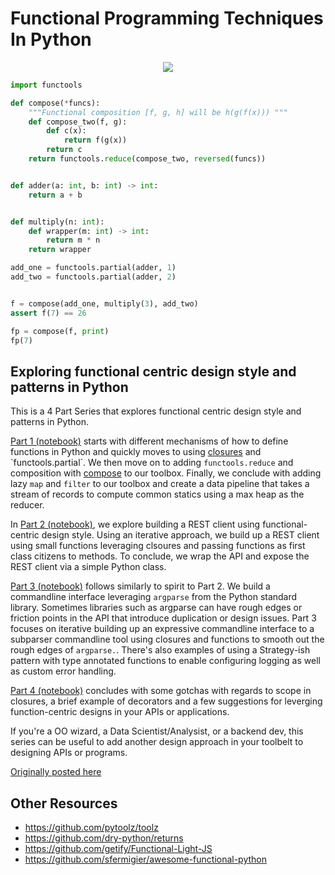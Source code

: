 # Functional Programming Techniques In Python

<p align="center">
<img src="https://raw.githubusercontent.com/mpkocher/Functional-Programming-Techniques-In-Python/main/logo.png" />
</p>

```python
import functools

def compose(*funcs):
    """Functional composition [f, g, h] will be h(g(f(x))) """
    def compose_two(f, g):
        def c(x):
            return f(g(x))
        return c
    return functools.reduce(compose_two, reversed(funcs))


def adder(a: int, b: int) -> int:
    return a + b


def multiply(n: int):
    def wrapper(m: int) -> int:
        return m * n
    return wrapper

add_one = functools.partial(adder, 1)
add_two = functools.partial(adder, 2)


f = compose(add_one, multiply(3), add_two)
assert f(7) == 26

fp = compose(f, print)
fp(7)
```

## Exploring functional centric design style and patterns in Python


This is a 4 Part Series that explores functional centric design style and patterns in Python.


[Part 1 (notebook)](https://github.com/mpkocher/Functional-Programming-Techniques-In-Python/blob/main/Functional-Python-Part-1.ipynb) starts with different mechanisms of how to define functions in Python and quickly moves to using [closures](https://en.wikipedia.org/wiki/Closure_(computer_programming)) and `functools.partial`. We then move on to adding `functools.reduce` and  composition with [compose](https://gist.github.com/mpkocher/9896022) to our toolbox. Finally, we conclude with adding lazy `map` and `filter` to our toolbox and create a data pipeline that takes a stream of records to compute common statics using a max heap as the reducer. 

In [Part 2 (notebook)](https://github.com/mpkocher/Functional-Programming-Techniques-In-Python/blob/main/Functional-Python-Part-2.ipynb), we explore building a REST client using functional-centric design style. Using an iterative approach, we build up a REST client using small functions leveraging clsoures and passing functions as first class citizens to methods. To conclude, we wrap the API and expose the REST client via a simple Python class.

[Part 3 (notebook)](https://github.com/mpkocher/Functional-Programming-Techniques-In-Python/blob/main/Functional-Python-Part-3.ipynb) follows similarly to spirit to Part 2. We build a commandline interface leveraging `argparse` from the Python standard library. Sometimes libraries such as argparse can have rough edges or friction points in the API that introduce duplication or design issues. Part 3 focuses on iterative building up an expressive commandline interface to a subparser commandline tool using closures and functions to smooth out the rough edges of `argparse.`. There's also examples of using a Strategy-ish pattern with type annotated functions to enable configuring logging as well as custom error handling. 

[Part 4 (notebook)](https://github.com/mpkocher/Functional-Programming-Techniques-In-Python/blob/main/Functional-Python-Part-4.ipynb) concludes with some gotchas with regards to scope in closures, a brief example of decorators and a few suggestions for leverging function-centric designs in your APIs or applications. 

If you're a OO wizard, a Data Scientist/Analysist, or a backend dev, this series can be useful to add another design approach in your toolbelt to designing APIs or programs. 

[Originally posted here](https://mpkocher.github.io/2019/03/01/Functional-Programming-Techniques-In-Python-Series/)


## Other Resources

- https://github.com/pytoolz/toolz
- https://github.com/dry-python/returns
- https://github.com/getify/Functional-Light-JS
- https://github.com/sfermigier/awesome-functional-python

